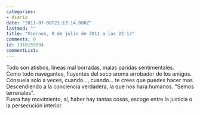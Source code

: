 ```yaml
---
categories:
- diario
date: "2011-07-08T21:13:14.000Z"
lastmod: ""
title: "Viernes, 8 de julio de 2011 a las 22:13"
comments: 0
id: 1310159594
commentList:
---
```


Todo son atisbos, lineas mal borradas, malas paridas sentimentales.  
Como todo navegantes, fluyentes del seco aroma arrobador de los amigos.   
Consuela solo a veces, cuando..., cuando... te crees que puedes hacer mas.  
Descendiendo a la conciencia verdadera, la que nos hara humanos. "Semos terrenales".  
Fuera hay movimiento, sí, haber hay tantas cosas, escoge entre la justicia o la persecución interior.